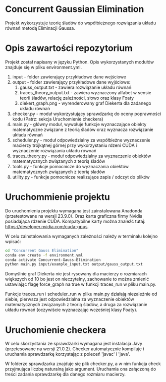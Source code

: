 # Concurrent Gaussian Elimination
Projekt wykorzystuje teorię śladów do współbieżnego rozwiązania układu równań metodą Eliminacji Gaussa.

# Opis zawartości repozytorium

Projekt został napisany w języku Python. Opis wykorzystanych modułów znajduje się w pliku environment.yml.

1) input - folder zawierający przykładowe dane wejściowe
2) output - folder zawierający przykładowe dane wyjściowe:
    1) gauss_output.txt - zawiera rozwiązanie układu równań
    2) traces_theory_output.txt - zawiera wyznaczony alfabet w sensie teorii śladów, relację zależności, słowo oraz klasy Foaty
    3) diekert_graph.png - wyrenderowany graf Diekerta dla zadanego układu równań
3) checker.py - moduł wykorzystujący sprawdzarkę do oceny poprawności kodu (Patrz: sekcja Uruchomienie checkera)
4) main.py - główny moduł, wywołuje funkcje wyznaczające obiekty matematyczne związane z teorią śladów oraz wyznacza rozwiązanie układu równań
5) scheduler.py - moduł odpowiedzialny za współbieżne wyznaczenie macierzy trójkątnej górnej przy wykorzystaniu rdzeni CUDA i wyznaczenie rozwiązania układu równań
6) traces_theory.py - moduł odpowiedzialny za wyznaczenie obiektów matematycznych związanych z teorią śladów
7) tools.py - funkcje pomocnicze do wyznaczania obiektów matematycznych związanych z teorią śladów
8) utility.py - funkcje pomocnicze realizujące zapis / odczyt do plików

# Uruchommienie projektu

Do uruchomienia projektu wymagana jest zainstalowana Anadonda (przetestowane na wersji 23.9.0). Oraz karta graficzna firmy Nvidia
posiadająca rdzenie CUDA. Kompatybilne karty można znaleźć tutaj: https://developer.nvidia.com/cuda-gpus.

W celu zainstalowania wymaganych zależności należy w terminalu kolejno wpisać:

```bash
cd "Concurrent Gauss Elimination"
conda env create -f environment.yml
conda activate Concurrent-Gauss-Elimination
python main.py input/example_input.txt output/gauss_output.txt
```

Domyślnie graf Diekerta nie jest rysowany dla macierzy o rozmiarach większych od 10 bo jest on nieczytelny,
zachowanie to można zmienić ustawiając flagę force_graph na true w
funkcji traces_run w pliku main.py.

Funkcje traces_run i scheduler_run w pliku main.py działają niezależnie od siebie, pierwsza jest odpowiedzialna za wyznaczenie
obiektów matematycznych związanych z teorią śladów, a druga za rozwiązanie układu równań (oczywiście wyznaczając wcześniej klasy Foaty).

# Uruchomienie checkera

W celu skorzystania ze sprawdzarki wymagana jest instalacja Javy (przetesowane na wersji 21.0.2). Checker automatycznie
kompiluje i uruchamia sprawdzarkę korzystając z poleceń 'javac' i 'java'.

W folderze sprawdzarka znajduje się plik checker.py, a w nim funkcja check przyjmująca liczbę naturalną jako argument.
Uruchamia ona załączoną do treści zadania sprawdzarkę dla danego rozmiaru macierzy.

